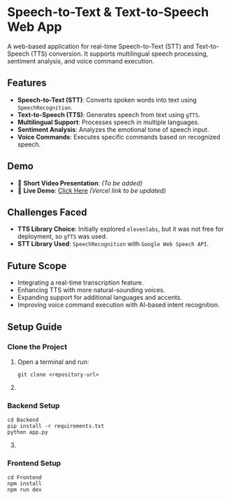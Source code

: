 # Speech-to-Text & Text-to-Speech Web App

A web-based application for real-time Speech-to-Text (STT) and Text-to-Speech (TTS) conversion. It supports multilingual speech processing, sentiment analysis, and voice command execution.

## Features
- **Speech-to-Text (STT)**: Converts spoken words into text using `SpeechRecognition`.
- **Text-to-Speech (TTS)**: Generates speech from text using `gTTS`.
- **Multilingual Support**: Processes speech in multiple languages.
- **Sentiment Analysis**: Analyzes the emotional tone of speech input.
- **Voice Commands**: Executes specific commands based on recognized speech.

## Demo
- 🎥 **Short Video Presentation**: _(To be added)_
- 🚀 **Live Demo**: [Click Here](#) _(Vercel link to be updated)_

## Challenges Faced
- **TTS Library Choice**: Initially explored `elevenlabs`, but it was not free for deployment, so `gTTS` was used.
- **STT Library Used**: `SpeechRecognition` with `Google Web Speech API`.

## Future Scope
- Integrating a real-time transcription feature.
- Enhancing TTS with more natural-sounding voices.
- Expanding support for additional languages and accents.
- Improving voice command execution with AI-based intent recognition.

## Setup Guide

### Clone the Project
1. Open a terminal and run:
   ```
   git clone <repository-url>
   ```
2. 
### Backend Setup
   ```
   cd Backend
   pip install -r requirements.txt
   python app.py
   ```
3. 
### Frontend Setup
   ```
   cd Frontend
   npm install
   npm run dev
   ```
